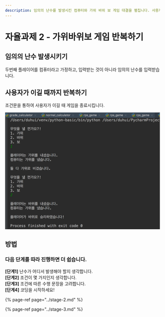 ```yaml
---
description: 임의의 난수를 발생시킨 컴퓨터와 가위 바위 보 게임 대결을 펼칩니다. 사용자가 이길 때 까지 게임을 반복합니다.
---
```


# 자율과제 2 - 가위바위보 게임 반복하기

## 임의의 난수 발생시키기

두번째 플레이어를 컴퓨터라고 가정하고, 입력받는 것이 아니라 임의의 난수를 입력받습니다.

## 사용자가 이길 때까지 반복하기

조건문을 통하여 사용자가 이길 때 게임을 종료시킵니다.

![&#xAC00;&#xC704; &#xBC14;&#xC704; &#xBCF4; &#xAC8C;&#xC784;](../../.gitbook/assets/image%20%28137%29.png)

## 방법  

### **다음** **단계를** **따라** **진행하면** **더** **쉽습니다.** <a id="undefined-3"></a>

**\[단계1\]** 난수가 어디서 발생해야 할지 생각합니다.   
**\[단계2\]** 조건이 몇 가지인지 생각합니다.  
**\[단계3\]** 조건에 따른 수행 문장을 고려합니다.  
**\[단계4\]** 코딩을 시작하세요!

{% page-ref page="../stage-2.md" %}

{% page-ref page="../stage-3.md" %}

